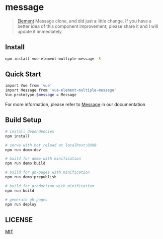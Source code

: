 # message

> [Element](https://github.com/ElemeFE/element) Message clone, and did just a little change. If you have a better idea of this component improvement, please share it and I will update it immediately.

## Install

```bash
npm install vue-element-multiple-message -S
```

## Quick Start

```bash
import Vue from 'vue'
import Message from 'vue-element-multiple-message'
Vue.prototype.$message = Message
```

For more information, please refer to [Message](https://vue-element-multiple.github.io/message) in our documentation.

## Build Setup

``` bash
# install dependencies
npm install

# serve with hot reload at localhost:8080
npm run demo:dev

# build for demo with minification
npm run demo:build

# build for gh-pages with minification
npm run demo:prepublish

# build for production with minification
npm run build

# generate gh-pages
npm run deploy
```

## LICENSE

[MIT](http://opensource.org/licenses/MIT)